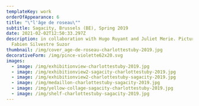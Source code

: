 ```yaml
---
templateKey: work
orderOfAppearance: 6
title: "\"l'âge de roseau\""
subtitle: Sagacity, Brussels (BE), Spring 2019
date: 2021-02-02T12:50:33.297Z
description: in collaboration with Hugo Ruyant and Juliet Merie. Pictures by
  Fabien Silvestre Suzor
thumbnail: /img/cover_age-de-roseau-charlottestuby-2019.jpg
decorativeForm: /img/pince-violette62x20.svg
images:
  - image: /img/exhibitionview-charlottestuby-2019.jpg
  - image: /img/exhibitionview2-sagacity-charlottestuby-2019.jpg
  - image: /img/exhibitionview2-charlottestuby-sagacity-2019.jpg
  - image: /img/medaillon-charlottestuby-sagacity-2019.jpg
  - image: /img/yellow-collage-sagacity-charlottestuby-2019.jpg
  - image: /img/shelf-charlottestuby-sagacity-2019.jpg
---
```

